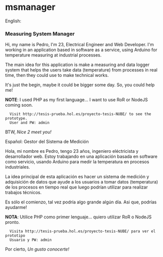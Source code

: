 # msmanager
English: <h3>Measuring System Manager</h3> 

Hi, my name is Pedro, I'm 23, Electrical Engineer and Web Developer. 
I'm working in an application based in software as a service, using Arduino for temperature measuring at industrial processes.

The main idea for this application is make a measuring and data logger system that helps the users take data (temperature) from processes in real time, then they could use to make technical works. 

It's just the begin, maybe it could be bigger some day. So, you could help me!
  
<b>NOTE</b>: I used PHP as my first language... I want to use RoR or NodeJS coming soon.

      Visit http://tesis-prueba.hol.es/proyecto-tesis-NUBE/ to see the prototype.
      User and PW: admin

BTW, *Nice 2 meet you!* 

Español: Gestor del Sistema de Medición

Hola, mi nombre es Pedro, tengo 23 años, ingeniero eléctricista y desarrollador web.
Estoy trabajando en una aplicación basada en software como servicio, usando Arduino para medir la temperatura en procesos industriales.

La idea principal de esta aplicación es hacer un sistema de medición y adquisición de datos que ayude a los usuarios a tomar datos (temperatura) de los procesos en tiempo real que luego podrían utilizar para realizar trabajos técnicos.

Es sólo el comienzo, tal vez podría algo grande algún día. Asi que, podrías ayudarme!
  
<b>NOTA</b>: Utilice PHP como primer lenguaje... quiero utilizar RoR o NodeJS pronto.

      Visita http://tesis-prueba.hol.es/proyecto-tesis-NUBE/ para ver el prototipo
      Usuario y PW: admin

Por cierto, *Un gusto conocerte!*

